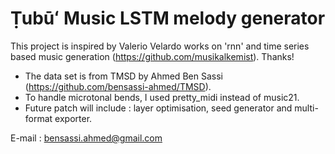 # Ṭubūʻ Music LSTM melody generator

This project is inspired by Valerio Velardo works on 'rnn' and time series based music generation (https://github.com/musikalkemist).
Thanks!
- The data set is from TMSD by Ahmed Ben Sassi (https://github.com/bensassi-ahmed/TMSD).
- To handle microtonal bends, I used pretty_midi instead of music21.
- Future patch will include : layer optimisation, seed generator and multi-format exporter.

E-mail : bensassi.ahmed@gmail.com
